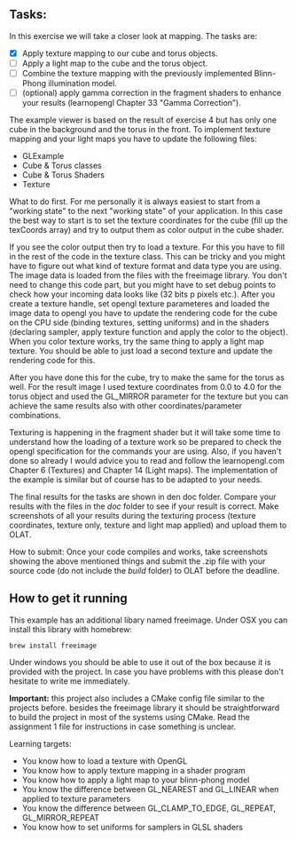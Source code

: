 ## Tasks:

In this exercise we will take a closer look at mapping. The tasks are:

- [x] Apply texture mapping to our cube and torus objects.
- [ ] Apply a light map to the cube and the torus object.
- [ ] Combine the texture mapping with the previously implemented Blinn-Phong
      illumination model.
- [ ] (optional) apply gamma correction in the fragment shaders to enhance your
      results (learnopengl Chapter 33 "Gamma Correction").

The example viewer is based on the result of exercise 4 but has only one cube in
the background and the torus in the front. To implement texture mapping and your
light maps you have to update the following files:

- GLExample
- Cube & Torus classes
- Cube & Torus Shaders
- Texture

What to do first. For me personally it is always easiest to start from a "working state"
to the next "working state" of your application. In this case the best way to
start is to set the texture coordinates for the cube (fill up the texCoords array)
and try to output them as color output in the cube shader.

If you see the color output then try to load a texture. For this you have to fill
in the rest of the code in the texture class. This can be tricky and you might
have to figure out what kind of texture format and data type you are using. The
image data is loaded from the files with the freeimage library. You don't need
to change this code part, but you might have to set debug points to check how
your incoming data looks like (32 bits p pixels etc.). After you create a texture
handle, set opengl texture parameteres and loaded the image data to opengl
you have to update the rendering code for the cube on the CPU side
(binding textures, setting uniforms) and in the shaders (declaring sampler,
apply texture function and apply the color to the object). When you color texture
works, try the same thing to apply a light map texture. You should be able to just
load a second texture and update the rendering code for this.

After you have done this for the cube, try to make the same for the torus as well.
For the result image I used texture coordinates from 0.0 to 4.0 for the torus
object and used the GL_MIRROR parameter for the texture but you can achieve the
same results also with other coordinates/parameter combinations.

Texturing is happening in the fragment shader but it will take some time to understand how the loading of a texture work so be prepared to check the opengl specification for the commands your are using. Also, if you haven't done so already I would advice you to read and follow the learnopengl.com Chapter 6 (Textures) and Chapter 14 (Light maps). The implementation of the example is similar but of course has to be adapted to your needs.

The final results for the tasks are shown in den doc folder. Compare your results with the files in the _doc_ folder to see if your result is correct. Make screenshots of all your results during the texturing process (texture coordinates, texture only, texture and light map applied) and upload them to OLAT.

How to submit:
Once your code compiles and works, take screenshots showing the above mentioned things and submit the .zip file with your source code (do not include the _build_ folder) to OLAT before the deadline.

## How to get it running

This example has an additional libary named freeimage. Under OSX you can install this library with homebrew:

`brew install freeimage`

Under windows you should be able to use it out of the box because it is provided with the project. In case you have problems with this please don't hesitate to write me immediately.

**Important:** this project also includes a CMake config file similar to the projects before. besides the freeimage library it should be straightforward to build the project in most of the systems using CMake. Read the assignment 1 file for instructions in case something is unclear.

Learning targets:

- You know how to load a texture with OpenGL
- You know how to apply texture mapping in a shader program
- You know how to apply a light map to your blinn-phong model
- You know the difference between GL_NEAREST and GL_LINEAR when applied to texture parameters
- You know the difference between GL_CLAMP_TO_EDGE, GL_REPEAT, GL_MIRROR_REPEAT
- You know how to set uniforms for samplers in GLSL shaders
